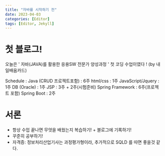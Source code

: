 ```yaml
---
title: "자바를 시작하기 전"
date: 2023-04-03
categories: [Editor]
tags: [Editor, Jekyll]
---
```


# 첫 블로그!


오늘은 ' 자바(JAVA)를 활용한 응용SW 전문가 양성과정 ' 첫 코딩 수업이였다 ! (by 내일배움카드)

Schedule :
Java (CRUD 프로젝트포함)  : 6주
html/css : 1주
JavaScript/Jquery : 1주
DB (Oracle) : 1주
JSP : 3주 + 2주(시험준비)
Spring Framework : 6주(프로젝트 포함)
Spring Boot : 2주 

# 서론
- 항상 수업 끝나면 무엇을 배웠는지 복습하기! + 블로그에 기록하기! 
- 꾸준히 공부하기!
- 자격증: 정보처리산업기사는 과정평가형이라, 추가적으로 SQLD 를 따면 좋을것 같다.


